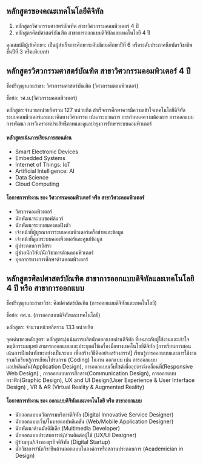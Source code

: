 
## หลักสูตรของคณะเทคโนโลยีดิจิทัล
1. หลักสูตรวิศวกรรมศาสตร์บัณฑิต สาขาวิศวกรรมคอมพิวเตอร์ 4 ปี
2. หลักสูตรศิลปศาสตร์บัณฑิต สาขาการออกแบบดิจิทัลและเทคโนโลยี 4 ปี

คุณสมบัติผู้เข้าศึกษา: เป็นผู้สำเร็จการศึกษาระดับมัธยมศึกษาปีที่ 6 หรือระดับประกาศนียบัตรวิชาชีพชั้นปีที่ 3 หรือเทียบเท่า

## หลักสูตรวิศวกรรมศาสตร์บัณฑิต สาขาวิศวกรรมคอมพิวเตอร์ 4 ปี
ชื่อปริญญาและสาขา: วิศวกรรมศาสตร์บัณฑิต (วิศวกรรมตอมพิวเตอร์)

ชื่อย่อ: วศ.บ.(วิศวกรรมคอมพิวเตอร์)

หลักสูตร:จำนวนหน่วยกิตรวม 127 หน่วยกิต
สำเร็จการศึกษาควรมีความเข้าใจเทคโนโลยีดิจิทัล ระบบคอมพิวเตอร์และแนวคิดทางวิศวกรรม เน้นกระบวนการ การกำหนดความต้องการ
การออกแบบ การพัฒนา การวิเคราะห์ประสิทธืภาพและดูแลบำรุงการรักษาระบบคอมพิวเตอร์

#### หลักสูตรเน้นการเรียนการสอนด้าน
* Smart Electronic Devices
* Embedded Systems
* Internet of Things: IoT
* Artificial Intelligence: AI
* Data Science
* Cloud Computing

#### โอกาศการทำงาน ของ วิศวกรรมคอมพิวเตอร์ หรือ สาขาวิศวะคอมพิวเตอร์
* วิศวกรคอมพิวเตอร์
* นักพัฒนาระบบซอฟต์แวร์
* นักพัฒนาระบบสมองกลฝังตัว
* เจ้าหน้าที่ผู้บูรณาการระบบคอมพิวเตอร์เครือข่ายและข้อมูล
* เจ้าหน้าที่ดูแลระบบคอมพิวเตอร์และศูนย์ข้อมูล
* ผู้ประกอบการอิสระ
* ผู้ช่วยนักวิจัย/นักวิชาการด้านคอมพิวเตอร์
* บุคลากรทางการศึกษาด้านคอมพิวเตอร์

## หลักสูตรศิลปศาสตร์บัณฑิต สาขาการออกแบบดิจิทัลและเทคโนโลยี 4 ปี หรือ สาขาการออกแบบ
ชื่อปริญญาและสาขาวิชา: ศิลปศาสตร์บัณฑิต (การออกแบบดิจิทัลและเทคโนโลยี)

ชื่อย่อ: ศศ.บ. (การออกแบบดิจิทัลและเทคโนโลยี)

หลักสูตร: จำนวนหน้วยกิตรวม 133 หน่วยกิต

จุดเด่นของหลักสูตร: หลักสูตรมุ่งเน้นการผลิตนักออกแบบด้านดิจิทัล ที่เหมาะกับผู้ใช้งานและเข้าใจพฤติกรรมมนุษย์
สามารถออกแบบและประยุกต์ใช้เครื่องมือทางเทคโนโลยีดิจิทัล [การเรียนการสอนเน้นการฝึกฝนทักษะอย่างเป็นระบบ
เพื่อสร้างวิธีคิดอย่างสร้างสรรค์] เรียนรู้การออกแบบและการใช้งาน รวมถึงเรียนรู้การเขียนโปรแกรม (Coding) ในงาน
ออกแบบ เช่น การออกแบบแอปพลิเคชัน(Application Design), การออกแบบเว็บไซต์เพื่ออุปกรณ์เคลื่อนที่(Responsive Web Design)
, การออกแบบการสื่อสาร(Communication Design), การออกแบบกราฟิก(Graphic Design), UX and UI Design(User Experience & User Interface Design)
, VR & AR (Virtual Reality & Augmented Reality)

#### โอกาศการทำงาน ของ ออกแบบดิจิทัลและเทคโนโลยี หรือ สาขาออกแบบ
* นักออกแบบนวัตกรรมบริการดิจิทัล (Digital Innovative Service Designer)
* นักออกแบบเว็บ/โมบายแอปพลิเคชัน (Web/Mobile Application Designer)
* นักพัฒนาด้านมัลดิมีเดีย (Multimedia Developer)
* นักออกแบบประสบการณ์/ส่วนติดต่อผู้ใช้ (UX/UI Designer)
* ผู้ร่วมทุน/เจ้าของธุรกิจดิจิทัล (Digital Startup)
* นักวิชาการ/นักวิชาชีพด้านออกแบบในองค์กรหรือสถานประกอบการ (Academician in Design)